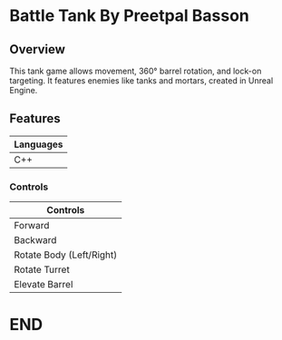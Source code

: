# Battle Tank By Preetpal Basson

## Overview

This tank game allows movement, 360° barrel rotation, and lock-on targeting. It features enemies like tanks and mortars, created in Unreal Engine.

## Features

| Languages |
|---|
| C++ |

### Controls

| Controls |
|---|
| Forward |       
| Backward |
| Rotate Body (Left/Right) |
| Rotate Turret |
| Elevate Barrel | 

# END

